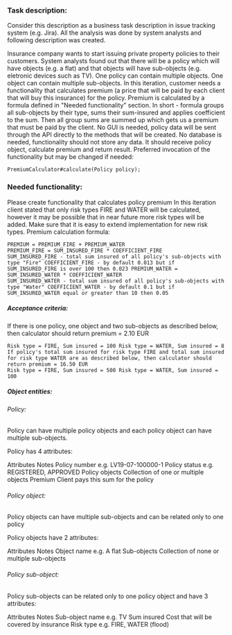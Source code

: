 ### Task description: 

Consider this description as a business task description in issue tracking system (e.g. Jira). All the analysis was done by system analysts and following description was created. 

Insurance company wants to start issuing private property policies to their customers. System analysts found out that there will be a policy which will have objects (e.g. a flat) and that objects will have sub-objects (e.g. eletronic devices such as TV). One policy can contain multiple objects. One object can contain multiple sub-objects. In this iteration, customer needs a functionality that calculates premium (a price that will be paid by each client that will buy this insurance) for the policy. 
Premium is calculated by a formula defined in "Needed functionality" section. In short - formula groups all sub-objects by their type, sums their sum-insured and applies coefficient to the sum. Then all group sums are summed up which gets us a premium that must be paid by the client. 
No GUI is needed, policy data will be sent through the API directly to the methods that will be created. No database is needed, functionality should not store any data. It should receive policy object, calculate premium and return result. 
Preferred invocation of the functionality but may be changed if needed: 
```
PremiumCalculator#calculate(Policy policy); 
```
### Needed functionality: 

Please create functionality that calculates policy premium 
In this iteration client stated that only risk types FIRE and WATER will be calculated, however it may be possible that in near future more risk types will be added. Make sure that it is easy to extend implementation for new risk types. 
Premium calculation formula: 
```
PREMIUM = PREMIUM_FIRE + PREMIUM_WATER 
PREMIUM_FIRE = SUM_INSURED_FIRE * COEFFICIENT_FIRE 
SUM_INSURED_FIRE - total sum insured of all policy's sub-objects with type "Fire" COEFFICIENT_FIRE - by default 0.013 but if SUM_INSURED_FIRE is over 100 then 0.023 PREMIUM_WATER = SUM_INSURED_WATER * COEFFICIENT_WATER 
SUM_INSURED_WATER - total sum insured of all policy's sub-objects with type "Water" COEFFICIENT_WATER - by default 0.1 but if SUM_INSURED_WATER equal or greater than 10 then 0.05 
```
##### Acceptance criteria: 

If there is one policy, one object and two sub-objects as described below, then calculator should return premium = 2.10 EUR 
```
Risk type = FIRE, Sum insured = 100 Risk type = WATER, Sum insured = 8 If policy's total sum insured for risk type FIRE and total sum insured for risk type WATER are as described below, then calculator should return premium = 16.50 EUR 
Risk type = FIRE, Sum insured = 500 Risk type = WATER, Sum insured = 100 
```
##### Object entities:
 
###### Policy:
 
Policy can have multiple policy objects and each policy object can have multiple sub-objects. 

Policy has 4 attributes: 

Attributes      Notes 
Policy number   e.g. LV19-07-100000-1 
Policy status   e.g. REGISTERED, APPROVED 
Policy objects  Collection of one or multiple objects 
Premium         Client pays this sum for the policy 

###### Policy object: 

Policy objects can have multiple sub-objects and can be related only to one policy

Policy objects have 2 attributes: 

Attributes      Notes 
Object          name e.g. A flat 
Sub-objects     Collection of none or multiple sub-objects 

###### Policy sub-object: 

Policy sub-objects can be related only to one policy object and have 3 attributes: 

Attributes      Notes 
Sub-object name e.g. TV 
Sum insured     Cost that will be covered by insurance 
Risk type       e.g. FIRE, WATER (flood) 
